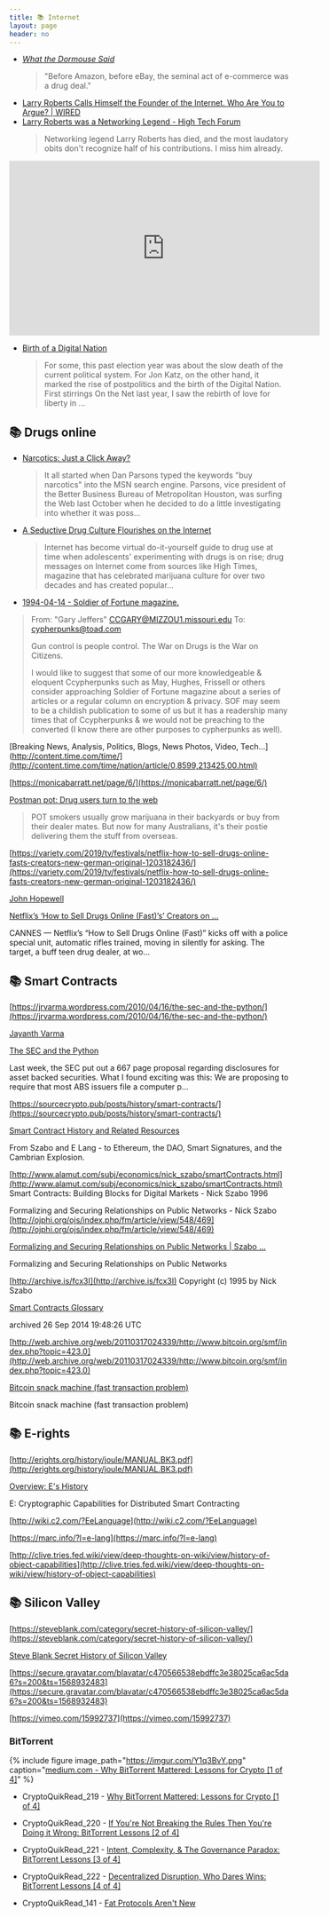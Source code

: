 ```yaml
--- 
title: 📚 Internet
layout: page
header: no
---
```


* [*What the Dormouse Said*](http://www.conspiracyschool.com/sites/default/files/resources/John%2520Markoff%2520-%2520What%2520the%2520Dormouse%2520Said%2520-%2520How%2520the%2520Sixties%2520Counterculture%2520Shaped%2520the%2520Personal%2520Computer%2520Industry.pdf)
  > "Before Amazon, before eBay, the seminal act of e-commerce was a drug deal." 
* [Larry Roberts Calls Himself the Founder of the Internet. Who Are You to Argue? | WIRED](https://www.wired.com/2012/09/larry-roberts/)
* [Larry Roberts was a Networking Legend - High Tech Forum](https://hightechforum.org/larry-roberts-was-a-networking-legend/)
  > Networking legend Larry Roberts has died, and the most laudatory obits don't recognize half of his contributions. I miss him already.

<div class="flex-video">
  <iframe width="560" height="315" src="https://www.youtube.com/embed/qkD4HVRnGJE" frameborder="0" allow="accelerometer; autoplay; encrypted-media; gyroscope; picture-in-picture" allowfullscreen></iframe>
</div>

* [Birth of a Digital Nation](https://www.wired.com/1997/04/netizen-3/)
  > For some, this past election year was about the slow death of the current political system. For Jon Katz, on the other hand, it marked the rise of postpolitics and the birth of the Digital Nation. First stirrings On the Net last year, I saw the rebirth of love for liberty in ...



## 📚 Drugs online

* [Narcotics: Just a Click Away?](https://www.wired.com/2001/02/narcotics-just-a-click-away/)
  > It all started when Dan Parsons typed the keywords "buy narcotics" into the MSN search engine. Parsons, vice president of the Better Business Bureau of Metropolitan Houston, was surfing the Web last October when he decided to do a little investigating into whether it was poss...

* [A Seductive Drug Culture Flourishes on the Internet](https://www.nytimes.com/1997/06/20/us/a-seductive-drug-culture-flourishes-on-the-internet.html)
  > Internet has become virtual do-it-yourself guide to drug use at time when adolescents' experimenting with drugs is on rise; drug messages on Internet come from sources like High Times, magazine that has celebrated marijuana culture for over two decades and has created popular...

* [1994-04-14 - Soldier of Fortune magazine.](http://mailing-list-archive.cryptoanarchy.wiki/archive/1994/04/d1c3b280b6b8ba2c4cbcb28e26056512017c933d3b1d641c0cb197d8e264d4e1/)
> From: "Gary Jeffers" <CCGARY@MIZZOU1.missouri.edu>
> To: cypherpunks@toad.com
>
> Gun control is people control.
> The War on Drugs is the War on Citizens.
>
>  I would like to suggest that some of our more knowledgeable & eloquent Ccypherpunks such as May, Hughes, Frissell or others consider approaching Soldier of Fortune magazine about a series of articles or a regular column on encryption & privacy. SOF may seem to be a childish publication to some of us but it has a readership many times that of Ccypherpunks & we would not be preaching to the converted (I know there are other purposes to cypherpunks as well).

[Breaking News, Analysis, Politics, Blogs, News Photos, Video, Tech...](http://content.time.com/time/](http://content.time.com/time/nation/article/0,8599,213425,00.html)

[https://monicabarratt.net/page/6/](https://monicabarratt.net/page/6/)

[Postman pot: Drug users turn to the web](https://www.news.com.au/national/postman-pot/news-story/d913e6390a81267632d0b7403eaa73fc)
  > POT smokers usually grow marijuana in their backyards or buy from their dealer mates. But now for many Australians, it's their postie delivering them the stuff from overseas.
  
[https://variety.com/2019/tv/festivals/netflix-how-to-sell-drugs-online-fasts-creators-new-german-original-1203182436/](https://variety.com/2019/tv/festivals/netflix-how-to-sell-drugs-online-fasts-creators-new-german-original-1203182436/)

[John Hopewell](https://variety.com/author/johnhopewell1/)

[Netflix’s ‘How to Sell Drugs Online (Fast)’s’ Creators on ...](https://variety.com/2019/tv/festivals/netflix-how-to-sell-drugs-online-fasts-creators-new-german-original-1203182436/)

CANNES — Netflix’s “How to Sell Drugs Online (Fast)” kicks off with a police special unit, automatic rifles trained, moving in silently for asking. The target, a buff teen drug dealer, at wo…



## 📚 Smart Contracts


[https://jrvarma.wordpress.com/2010/04/16/the-sec-and-the-python/](https://jrvarma.wordpress.com/2010/04/16/the-sec-and-the-python/)

[Jayanth Varma](https://jrvarma.wordpress.com/author/jrvarma/)

[The SEC and the Python](https://jrvarma.wordpress.com/2010/04/16/the-sec-and-the-python/)

Last week, the SEC put out a 667 page proposal regarding disclosures for asset backed securities. What I found exciting was this: We are proposing to require that most ABS issuers file a computer p…

[https://sourcecrypto.pub/posts/history/smart-contracts/](https://sourcecrypto.pub/posts/history/smart-contracts/)

[Smart Contract History and Related Resources](https://sourcecrypto.pub/posts/history/smart-contracts/)

From Szabo and E Lang - to Ethereum, the DAO, Smart Signatures, and the Cambrian Explosion.

    

[http://www.alamut.com/subj/economics/nick_szabo/smartContracts.html](http://www.alamut.com/subj/economics/nick_szabo/smartContracts.html) Smart Contracts: Building Blocks for Digital Markets - Nick Szabo 1996

Formalizing and Securing Relationships on Public Networks - Nick Szabo [http://ojphi.org/ojs/index.php/fm/article/view/548/469](http://ojphi.org/ojs/index.php/fm/article/view/548/469)

[Formalizing and Securing Relationships on Public Networks | Szabo ...](http://ojphi.org/ojs/index.php/fm/article/view/548/469)

Formalizing and Securing Relationships on Public Networks

[http://archive.is/fcx3I](http://archive.is/fcx3I) Copyright (c) 1995 by Nick Szabo

[Smart Contracts Glossary](http://archive.is/fcx3I)

archived 26 Sep 2014 19:48:26 UTC

    

[http://web.archive.org/web/20110317024339/http://www.bitcoin.org/smf/index.php?topic=423.0](http://web.archive.org/web/20110317024339/http://www.bitcoin.org/smf/index.php?topic=423.0)

[Bitcoin snack machine (fast transaction problem)](http://web.archive.org/web/20110317024339/http:/www.bitcoin.org/smf/index.php?topic=423.0)

Bitcoin snack machine (fast transaction problem)

## 📚 E-rights


[http://erights.org/history/joule/MANUAL.BK3.pdf](http://erights.org/history/joule/MANUAL.BK3.pdf) 

[Overview: E's History](http://www.erights.org/history/overview.html)

E: Cryptographic Capabilities for Distributed Smart Contracting

[http://wiki.c2.com/?EeLanguage](http://wiki.c2.com/?EeLanguage)

[https://marc.info/?l=e-lang](https://marc.info/?l=e-lang)

[http://clive.tries.fed.wiki/view/deep-thoughts-on-wiki/view/history-of-object-capabilities](http://clive.tries.fed.wiki/view/deep-thoughts-on-wiki/view/history-of-object-capabilities)

## 📚 Silicon Valley


[https://steveblank.com/category/secret-history-of-silicon-valley/](https://steveblank.com/category/secret-history-of-silicon-valley/)

[Steve Blank Secret History of Silicon Valley](https://steveblank.com/category/secret-history-of-silicon-valley/)

[https://secure.gravatar.com/blavatar/c470566538ebdffc3e38025ca6ac5da6?s=200&ts=1568932483](https://secure.gravatar.com/blavatar/c470566538ebdffc3e38025ca6ac5da6?s=200&ts=1568932483)

[https://vimeo.com/15992737](https://vimeo.com/15992737)

### BitTorrent

{% include figure image_path="https://imgur.com/Y1q3BvY.png" caption="[medium.com - Why BitTorrent Mattered: Lessons for Crypto [1 of 4]](https://medium.com/@simonhmorris/why-bittorrent-mattered-bittorrent-lessons-for-crypto-1-of-4-fa3c6fcef488)" %}

* CryptoQuikRead_219 - [Why BitTorrent Mattered: Lessons for Crypto [1 of 4]](https://anchor.fm/thecryptoconomy/episodes/CryptoQuikRead_219---Why-BitTorrent-Mattered-Lessons-for-Crypto-1-of-4-e3ghrs)
* CryptoQuikRead_220 - [If You're Not Breaking the Rules Then You're Doing it Wrong: BitTorrent Lessons [2 of 4]](https://anchor.fm/thecryptoconomy/episodes/CryptoQuikRead_220---If-Youre-Not-Breaking-the-Rules-Then-Youre-Doing-it-Wrong-BitTorrent-Lessons-2-of-4-e3grft)
* CryptoQuikRead_221 - [Intent, Complexity, & The Governance Paradox: BitTorrent Lessons [3 of 4]](https://anchor.fm/thecryptoconomy/episodes/CryptoQuikRead_221---Intent--Complexity---The-Governance-Paradox-BitTorrent-Lessons-3-of-4-e3h2uj)
* CryptoQuikRead_222 - [Decentralized Disruption, Who Dares Wins: BitTorrent Lessons [4 of 4]](https://anchor.fm/thecryptoconomy/episodes/CryptoQuikRead_222---Decentralized-Disruption--Who-Dares-Wins-BitTorrent-Lessons-4-of-4-e3hek4)

* CryptoQuikRead_141 - [Fat Protocols Aren't New](https://anchor.fm/thecryptoconomy/episodes/CryptoQuikRead_141---Fat-Protocols-Arent-New-e2ndq4)


